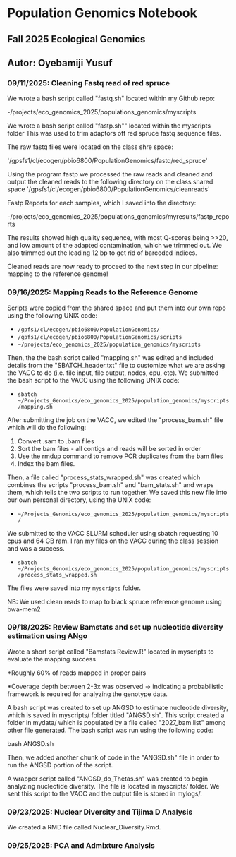 # Population Genomics Notebook

## Fall 2025 Ecological Genomics

## Autor: Oyebamiji Yusuf

### 09/11/2025: Cleaning Fastq read of red spruce

We wrote a bash script called "fastq.sh" located within my Github repo:

-/projects/eco_genomics_2025/populations_genomics/myscripts

We wrote a bash script called "fastp.sh"" located within the myscripts folder 
This was used to trim adaptors off red spruce fastq sequence files.

The raw fastq files were located on the class shre space:

'/gpsfs1/cl/ecogen/pbio6800/PopulationGenomics/fastq/red_spruce'

Using the program fastp we processed the raw reads and cleaned and output the cleaned reads to the following directory on the class shared space 
'/gpsfs1/cl/ecogen/pbio6800/PopulationGenomics/cleanreads'

Fastp Reports for each samples, which I saved into the directory:

-/projects/eco_genomics_2025/populations_genomics/myresults/fastp_reports

The results showed high quality sequence, with most Q-scores being >>20, and low amount of the adapted contamination, which we trimmed out. We also trimmed out the leading 12 bp to get rid of barcoded indices.

Cleaned reads are now ready to proceed to the next step in our pipeline: mapping to the reference genome! 


### 09/16/2025: Mapping Reads to the Reference Genome

Scripts were copied from the shared space and put them into our own repo using the following UNIX code:

-   `/gpfs1/cl/ecogen/pbio6800/PopulationGenomics/`
-   `/gpfs1/cl/ecogen/pbio6800/PopulationGenomics/scripts`
-   `~/projects/eco_genomics_2025/population_genomics/myscripts`

Then, the the bash script called "mapping.sh" was edited and included details from the "SBATCH_header.txt" file to customize what we are asking the VACC to do (i.e. file input, file output, nodes, cpu, etc). We submitted the bash script to the VACC using the following UNIX code:

-   `sbatch ~/Projects_Genomics/eco_genomics_2025/population_genomics/myscripts/mapping.sh`

After submitting the job on the VACC, we edited the "process_bam.sh" file which will do the following:

1.  Convert .sam to .bam files
2.  Sort the bam files - all contigs and reads will be sorted in order
3.  Use the rmdup command to remove PCR duplicates from the bam files
4.  Index the bam files.

Then, a file called "process_stats_wrapped.sh" was created which combines the scripts "process_bam.sh" and "bam_stats.sh" and wraps them, which tells the two scripts to run together. We saved this new file into our own personal directory, using the UNIX code:

-   `~/Projects_Genomics/eco_genomics_2025/population_genomics/myscripts/`

We submitted to the VACC SLURM scheduler using sbatch requesting 10 cpus and 64 GB ram. I ran my files on the VACC during the class session and was a success. 

-   `sbatch ~/Projects_Genomics/eco_genomics_2025/population_genomics/myscripts/process_stats_wrapped.sh`

 The files were saved into my `myscripts` folder.

NB: We used clean reads to map to black spruce reference genome using bwa-mem2


### 09/18/2025: Review Bamstats and set up nucleotide diversity estimation using ANgo

Wrote a short script called "Bamstats Review.R" located in myscripts to evaluate the mapping success

*Roughly 60% of reads mapped in proper pairs

*Coverage depth between 2-3x was observed -> indicating a probabilistic framework is required for analyzing the genotype data.

A bash script was created to set up ANGSD to estimate nucleotide diversity, which is saved in myscripts/ folder titled "ANGSD.sh". This script created a folder in mydata/ which is populated by a file called "2027_bam.list" among other file generated. The bash script was run using the following code:

bash ANGSD.sh

Then, we added another chunk of code in the "ANGSD.sh" file in order to run the ANGSD portion of the script.

A wrapper script called "ANGSD_do_Thetas.sh" was created to begin analyzing nucleotide diversity. The file is located in myscripts/ folder. We sent this script to the VACC and the output file is stored in mylogs/.


### 09/23/2025: Nuclear Diversity and Tijima D Analysis

We created a RMD file called Nuclear_Diversity.Rmd. 




### 09/25/2025: PCA and Admixture Analysis 

